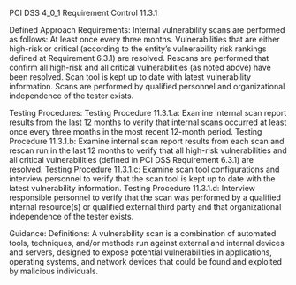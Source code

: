 PCI DSS 4_0_1 Requirement Control 11.3.1

Defined Approach Requirements:
Internal vulnerability scans are performed as follows: At least once every three months. Vulnerabilities that are either high-risk or critical (according to the entity’s vulnerability risk rankings defined at Requirement 6.3.1) are resolved. Rescans are performed that confirm all high-risk and all critical vulnerabilities (as noted above) have been resolved. Scan tool is kept up to date with latest vulnerability information. Scans are performed by qualified personnel and organizational independence of the tester exists.

Testing Procedures:
Testing Procedure 11.3.1.a: Examine internal scan report results from the last 12 months to verify that internal scans occurred at least once every three months in the most recent 12-month period.
Testing Procedure 11.3.1.b: Examine internal scan report results from each scan and rescan run in the last 12 months to verify that all high-risk vulnerabilities and all critical vulnerabilities (defined in PCI DSS Requirement 6.3.1) are resolved.
Testing Procedure 11.3.1.c: Examine scan tool configurations and interview personnel to verify that the scan tool is kept up to date with the latest vulnerability information.
Testing Procedure 11.3.1.d: Interview responsible personnel to verify that the scan was performed by a qualified internal resource(s) or qualified external third party and that organizational independence of the tester exists.

Guidance:
Definitions: A vulnerability scan is a combination of automated tools, techniques, and/or methods run against external and internal devices and servers, designed to expose potential vulnerabilities in applications, operating systems, and network devices that could be found and exploited by malicious individuals.